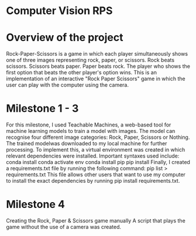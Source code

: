 # Computer Vision RPS
# Overview of the project
Rock-Paper-Scissors is a game in which each player simultaneously shows one of three images representing rock, paper, or scissors. Rock beats scissors. Scissors beats paper. Paper beats rock. The player who shows the first option that beats the other player's option wins. This is an implementation of an interactive "Rock Paper Scissors" game in which the user can play with the computer using the camera.

# Milestone 1 - 3
For this milestone, I used Teachable Machines, a web-based tool for machine learning models to train a model with images. The model can recognise four different image categories: Rock, Paper, Scissors or Nothing. The trained modelwas downloaded to my local machine for further processing. To implement this, a virtual environment was created in which relevant dependencies were installed.  Important syntaxes used include: 
conda install 
conda activate env
conda install pip
pip install <libary>
Finally, I created a requirements.txt file by running the following command:
pip list > requirements.txt This file allows other users that want to use my computer to install the exact dependencies by running
pip install requirements.txt. 

# Milestone 4 
Creating the Rock, Paper & Scissors game manually 
A script that plays the game without the use of a camera was created.

